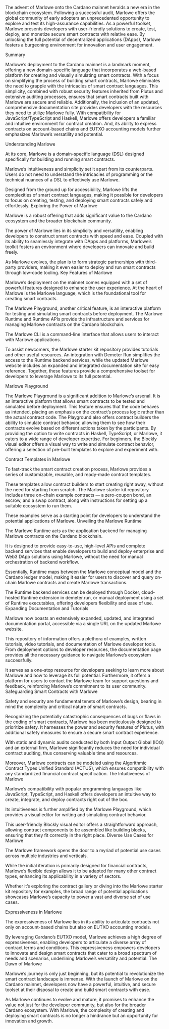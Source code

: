 The advent of Marlowe onto the Cardano mainnet heralds a new era in the blockchain ecosystem. 
Following a successful audit, Marlowe offers the global community of early adopters an unprecedented opportunity to explore and test its high-assurance capabilities.
As a powerful toolset, Marlowe presents developers with user-friendly solutions to create, test, deploy, and monetize secure smart contracts with relative ease. 
By unlocking the full potential of decentralized applications (DApps), Marlowe fosters a burgeoning environment for innovation and user engagement.

Summary

Marlowe’s deployment to the Cardano mainnet is a landmark moment, offering a new domain-specific language that incorporates a web-based platform for creating and visually simulating smart contracts.
With a focus on simplifying the process of building smart contracts, Marlowe eliminates the need to grapple with the intricacies of smart contract languages. 
This simplicity, combined with robust security features inherited from Plutus and extensive auditing processes, ensures that smart contracts built with Marlowe are secure and reliable.
Additionally, the inclusion of an updated, comprehensive documentation site provides developers with the resources they need to utilize Marlowe fully. 
With compatibility for JavaScript/TypeScript and Haskell, Marlowe offers developers a familiar and intuitive environment for contract creation.
And, its ability to express contracts on account-based chains and EUTXO accounting models further emphasizes Marlowe’s versatility and potential.

Understanding Marlowe

At its core, Marlowe is a domain-specific language (DSL) designed specifically for building and running smart contracts.

Marlowe’s intuitiveness and simplicity set it apart from its counterparts. Users do not need to understand the intricacies of programming or the technical nuances of a DSL to effectively use Marlowe.

Designed from the ground up for accessibility, Marlowe lifts the complexities of smart contract languages, making it possible for developers to focus on creating, testing, and deploying smart contracts safely and effortlessly.
Exploring the Power of Marlowe

Marlowe is a robust offering that adds significant value to the Cardano ecosystem and the broader blockchain community.

The power of Marlowe lies in its simplicity and versatility, enabling developers to construct smart contracts with speed and ease. Coupled with its ability to seamlessly integrate with DApps and platforms, Marlowe’s toolkit fosters an environment where developers can innovate and build freely.

As Marlowe evolves, the plan is to form strategic partnerships with third-party providers, making it even easier to deploy and run smart contracts through low-code tooling.
Key Features of Marlowe

Marlowe’s deployment on the mainnet comes equipped with a set of powerful features designed to enhance the user experience. At the heart of Marlowe is the Marlowe language, which is the foundational tool for creating smart contracts.

The Marlowe Playground, another critical feature, is an interactive platform for testing and simulating smart contracts before deployment. The Marlowe Runtime and Runtime APIs provide the infrastructure and services for managing Marlowe contracts on the Cardano blockchain.

The Marlowe CLI is a command-line interface that allows users to interact with Marlowe applications.

To assist newcomers, the Marlowe starter kit repository provides tutorials and other useful resources. An integration with Demeter Run simplifies the access to the Runtime backend services, while the updated Marlowe website includes an expanded and integrated documentation site for easy reference.
Together, these features provide a comprehensive toolset for developers to leverage Marlowe to its full potential.

Marlowe Playground

The Marlowe Playground is a significant addition to Marlowe’s arsenal. It is an interactive platform that allows smart contracts to be tested and simulated before deployment.
This feature ensures that the code behaves as intended, placing an emphasis on the contract’s process logic rather than the actual contract code.
The Playground also offers contract builders the ability to simulate contract behavior, allowing them to see how their contracts evolve based on different actions taken by the participants.
By providing the option to write contracts in Haskell, TypeScript, or Marlowe, it caters to a wide range of developer expertise. 
For beginners, the Blockly visual editor offers a visual way to write and simulate contract behavior, offering a selection of pre-built templates to explore and experiment with.

Contract Templates in Marlowe

To fast-track the smart contract creation process, Marlowe provides a series of customizable, reusable, and ready-made contract templates.

These templates allow contract builders to start creating right away, without the need for starting from scratch. The Marlowe starter kit repository includes three on-chain example contracts — a zero-coupon bond, an escrow, and a swap contract, along with instructions for setting up a suitable ecosystem to run them.

These examples serve as a starting point for developers to understand the potential applications of Marlowe.
Unveiling the Marlowe Runtime

The Marlowe Runtime acts as the application backend for managing Marlowe contracts on the Cardano blockchain.

It is designed to provide easy-to-use, high-level APIs and complete backend services that enable developers to build and deploy enterprise and Web3 DApp solutions using Marlowe, without the need for manual orchestration of backend workflow.

Essentially, Runtime maps between the Marlowe conceptual model and the Cardano ledger model, making it easier for users to discover and query on-chain Marlowe contracts and create Marlowe transactions.

The Runtime backend services can be deployed through Docker, cloud-hosted Runtime extension in demeter.run, or manual deployment using a set of Runtime executables, offering developers flexibility and ease of use.
Expanding Documentation and Tutorials

Marlowe now boasts an extensively expanded, updated, and integrated documentation portal, accessible via a single URL on the updated Marlowe website.

This repository of information offers a plethora of examples, written tutorials, video tutorials, and documentation of Marlowe developer tools. From deployment options to developer resources, the documentation page provides all the necessary guidance to navigate Marlowe’s ecosystem successfully.

It serves as a one-stop resource for developers seeking to learn more about Marlowe and how to leverage its full potential. Furthermore, it offers a platform for users to contact the Marlowe team for support questions and feedback, reinforcing Marlowe’s commitment to its user community.
Safeguarding Smart Contracts with Marlowe

Safety and security are fundamental tenets of Marlowe’s design, bearing in mind the complexity and critical nature of smart contracts.

Recognizing the potentially catastrophic consequences of bugs or flaws in the coding of smart contracts, Marlowe has been meticulously designed to prioritize safety. It harnesses the power and security features of Plutus, with additional safety measures to ensure a secure smart contract experience.

With static and dynamic audits conducted by both Input Output Global (IOG) and an external firm, Marlowe significantly reduces the need for individual contract auditing, thus conserving valuable time and resources.

Moreover, Marlowe contracts can be modeled using the Algorithmic Contract Types Unified Standard (ACTUS), which ensures compatibility with any standardized financial contract specification.
The Intuitiveness of Marlowe

Marlowe’s compatibility with popular programming languages like JavaScript, TypeScript, and Haskell offers developers an intuitive way to create, integrate, and deploy contracts right out of the box.

Its intuitiveness is further amplified by the Marlowe Playground, which provides a visual editor for writing and simulating contract behavior.

This user-friendly Blockly visual editor offers a straightforward approach, allowing contract components to be assembled like building blocks, ensuring that they fit correctly in the right place.
Diverse Use Cases for Marlowe

The Marlowe framework opens the door to a myriad of potential use cases across multiple industries and verticals.

While the initial iteration is primarily designed for financial contracts, Marlowe’s flexible design allows it to be adapted for many other contract types, enhancing its applicability in a variety of sectors.

Whether it’s exploring the contract gallery or diving into the Marlowe starter kit repository for examples, the broad range of potential applications showcases Marlowe’s capacity to power a vast and diverse set of use cases.

Expressiveness in Marlowe

The expressiveness of Marlowe lies in its ability to articulate contracts not only on account-based chains but also on EUTXO accounting models.

By leveraging Cardano’s EUTXO model, Marlowe achieves a high degree of expressiveness, enabling developers to articulate a diverse array of contract terms and conditions. This expressiveness empowers developers to innovate and design smart contracts that cater to a broad spectrum of needs and scenarios, underlining Marlowe’s versatility and potential.
The Dawn of Marlowe

Marlowe’s journey is only just beginning, but its potential to revolutionize the smart contract landscape is immense. With the launch of Marlowe on the Cardano mainnet, developers now have a powerful, intuitive, and secure toolset at their disposal to create and build smart contracts with ease.

As Marlowe continues to evolve and mature, it promises to enhance the value not just for the developer community, but also for the broader Cardano ecosystem. With Marlowe, the complexity of creating and deploying smart contracts is no longer a hindrance but an opportunity for innovation and growth.
